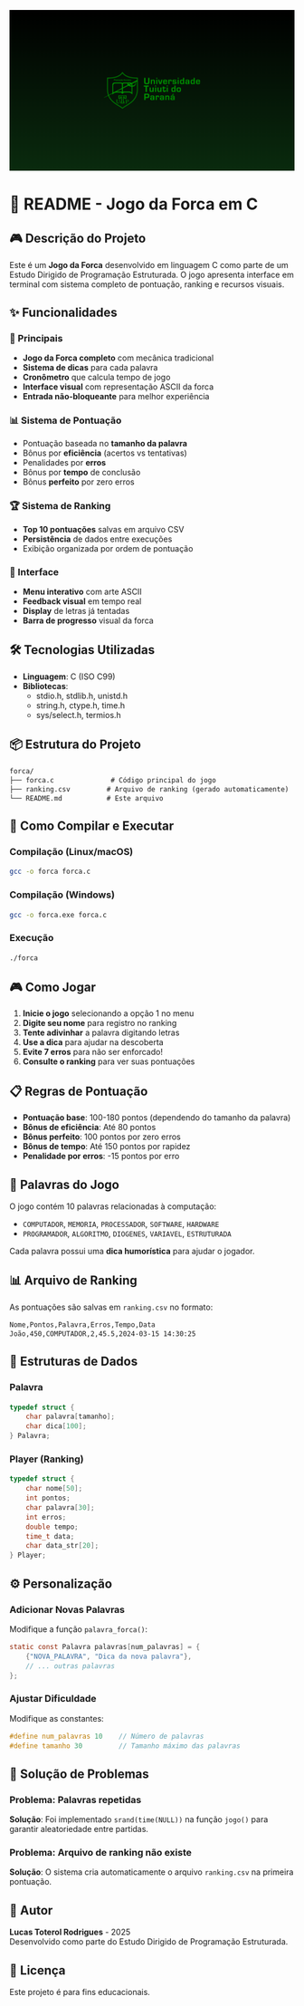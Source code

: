 ![Tuiuti Image](https://raw.githubusercontent.com/zLuuuck/ed1_fundcomp/main/imgs/tuiti.png)

# 📝 README - Jogo da Forca em C

## 🎮 Descrição do Projeto

Este é um **Jogo da Forca** desenvolvido em linguagem C como parte de um Estudo Dirigido de Programação Estruturada. O jogo apresenta interface em terminal com sistema completo de pontuação, ranking e recursos visuais.

## ✨ Funcionalidades

### 🎯 Principais
- **Jogo da Forca completo** com mecânica tradicional
- **Sistema de dicas** para cada palavra
- **Cronômetro** que calcula tempo de jogo
- **Interface visual** com representação ASCII da forca
- **Entrada não-bloqueante** para melhor experiência

### 📊 Sistema de Pontuação
- Pontuação baseada no **tamanho da palavra**
- Bônus por **eficiência** (acertos vs tentativas)
- Penalidades por **erros**
- Bônus por **tempo** de conclusão
- Bônus **perfeito** por zero erros

### 🏆 Sistema de Ranking
- **Top 10 pontuações** salvas em arquivo CSV
- **Persistência** de dados entre execuções
- Exibição organizada por ordem de pontuação

### 🎨 Interface
- **Menu interativo** com arte ASCII
- **Feedback visual** em tempo real
- **Display** de letras já tentadas
- **Barra de progresso** visual da forca

## 🛠️ Tecnologias Utilizadas

- **Linguagem**: C (ISO C99)
- **Bibliotecas**: 
  - stdio.h, stdlib.h, unistd.h
  - string.h, ctype.h, time.h
  - sys/select.h, termios.h

## 📦 Estrutura do Projeto

```
forca/
├── forca.c              # Código principal do jogo
├── ranking.csv         # Arquivo de ranking (gerado automaticamente)
└── README.md           # Este arquivo
```

## 🚀 Como Compilar e Executar

### Compilação (Linux/macOS)
```bash
gcc -o forca forca.c
```

### Compilação (Windows)
```bash
gcc -o forca.exe forca.c
```

### Execução
```bash
./forca
```

## 🎮 Como Jogar

1. **Inicie o jogo** selecionando a opção 1 no menu
2. **Digite seu nome** para registro no ranking
3. **Tente adivinhar** a palavra digitando letras
4. **Use a dica** para ajudar na descoberta
5. **Evite 7 erros** para não ser enforcado!
6. **Consulte o ranking** para ver suas pontuações

## 📋 Regras de Pontuação

- **Pontuação base**: 100-180 pontos (dependendo do tamanho da palavra)
- **Bônus de eficiência**: Até 80 pontos
- **Bônus perfeito**: 100 pontos por zero erros
- **Bônus de tempo**: Até 150 pontos por rapidez
- **Penalidade por erros**: -15 pontos por erro

## 🎯 Palavras do Jogo

O jogo contém 10 palavras relacionadas à computação:
- `COMPUTADOR`, `MEMORIA`, `PROCESSADOR`, `SOFTWARE`, `HARDWARE`
- `PROGRAMADOR`, `ALGORITMO`, `DIOGENES`, `VARIAVEL`, `ESTRUTURADA`

Cada palavra possui uma **dica humorística** para ajudar o jogador.

## 📊 Arquivo de Ranking

As pontuações são salvas em `ranking.csv` no formato:
```csv
Nome,Pontos,Palavra,Erros,Tempo,Data
João,450,COMPUTADOR,2,45.5,2024-03-15 14:30:25
```

## 🎨 Estruturas de Dados

### Palavra
```c
typedef struct {
    char palavra[tamanho];
    char dica[100];
} Palavra;
```

### Player (Ranking)
```c
typedef struct {
    char nome[50];
    int pontos;
    char palavra[30];
    int erros;
    double tempo;
    time_t data;
    char data_str[20];
} Player;
```

## ⚙️ Personalização

### Adicionar Novas Palavras
Modifique a função `palavra_forca()`:
```c
static const Palavra palavras[num_palavras] = {
    {"NOVA_PALAVRA", "Dica da nova palavra"},
    // ... outras palavras
};
```

### Ajustar Dificuldade
Modifique as constantes:
```c
#define num_palavras 10    // Número de palavras
#define tamanho 30         // Tamanho máximo das palavras
```

## 🐛 Solução de Problemas

### Problema: Palavras repetidas
**Solução**: Foi implementado `srand(time(NULL))` na função `jogo()` para garantir aleatoriedade entre partidas.

### Problema: Arquivo de ranking não existe
**Solução**: O sistema cria automaticamente o arquivo `ranking.csv` na primeira pontuação.

## 📝 Autor

**Lucas Toterol Rodrigues** - 2025  
Desenvolvido como parte do Estudo Dirigido de Programação Estruturada.

## 📄 Licença

Este projeto é para fins educacionais.
